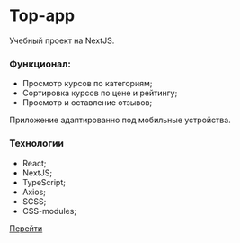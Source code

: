 # Top-app

Учебный проект на NextJS.

### Функционал: 
- Просмотр курсов по категориям;
- Сортировка курсов по цене и рейтингу;
- Просмотр и оставление отзывов;

Приложение адаптированно под мобильные устройства.

### Технологии
- React;
- NextJS;
- TypeScript;
- Axios;
- SCSS;
- CSS-modules;


[Перейти]()

